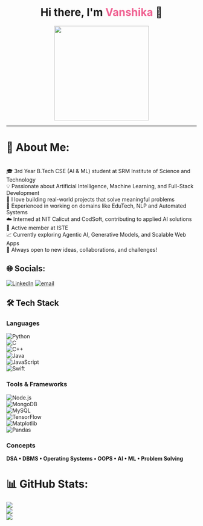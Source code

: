 <!-- HEADER -->
<h1 align="center">Hi there, I'm <span style="color:#f06292;">Vanshika</span> 👋</h1>

<div align="center">
  <img src="https://media.giphy.com/media/26tn33aiTi1jkl6H6/giphy.gif" width="250" height="250"/>
</div>

---
# 💫 About Me:
<br>🎓 3rd Year B.Tech CSE (AI & ML) student at SRM Institute of Science and Technology   <br>💡 Passionate about Artificial Intelligence, Machine Learning, and Full-Stack Development  <br>🚀 I love building real-world projects that solve meaningful problems  <br>🧠 Experienced in working on domains like EduTech, NLP and Automated Systems  <br> ☁️ Interned at NIT Calicut and CodSoft, contributing to applied AI solutions  <br>🤝 Active member at ISTE <br>📈 Currently exploring Agentic AI, Generative Models, and Scalable Web Apps  <br>🌱 Always open to new ideas, collaborations, and challenges!


## 🌐 Socials:
[![LinkedIn](https://img.shields.io/badge/LinkedIn-%230077B5.svg?logo=linkedin&logoColor=white)](https://linkedin.com/in/https://www.linkedin.com/in/d-t-vanshika-0223372a8) [![email](https://img.shields.io/badge/Email-D14836?logo=gmail&logoColor=white)](mailto:vanshikaselvam05@gmail.com) 

## 🛠️ Tech Stack

### Languages  
![Python](https://img.shields.io/badge/Python-3670A0?style=for-the-badge&logo=python&logoColor=white)  
![C](https://img.shields.io/badge/C-00599C?style=for-the-badge&logo=c&logoColor=white)  
![C++](https://img.shields.io/badge/C%2B%2B-00599C?style=for-the-badge&logo=c%2B%2B&logoColor=white)  
![Java](https://img.shields.io/badge/Java-ED8B00?style=for-the-badge&logo=java&logoColor=white)  
![JavaScript](https://img.shields.io/badge/JavaScript-F7DF1E?style=for-the-badge&logo=javascript&logoColor=black)  
![Swift](https://img.shields.io/badge/Swift-FA7343?style=for-the-badge&logo=swift&logoColor=white)

### Tools & Frameworks  
![Node.js](https://img.shields.io/badge/Node.js-339933?style=for-the-badge&logo=nodedotjs&logoColor=white)  
![MongoDB](https://img.shields.io/badge/MongoDB-4EA94B?style=for-the-badge&logo=mongodb&logoColor=white)  
![MySQL](https://img.shields.io/badge/MySQL-00000F?style=for-the-badge&logo=mysql&logoColor=white)  
![TensorFlow](https://img.shields.io/badge/TensorFlow-FF6F00?style=for-the-badge&logo=tensorflow&logoColor=white)  
![Matplotlib](https://img.shields.io/badge/Matplotlib-007ACC?style=for-the-badge&logo=matplotlib&logoColor=white)  
![Pandas](https://img.shields.io/badge/Pandas-150458?style=for-the-badge&logo=pandas&logoColor=white)

### Concepts  
**DSA • DBMS • Operating Systems • OOPS • AI • ML • Problem Solving**

# 📊 GitHub Stats:

![](https://github-readme-stats.vercel.app/api?username=vanshi-05&theme=dark&hide_border=false&include_all_commits=true&count_private=true)<br/>
![](https://nirzak-streak-stats.vercel.app/?user=vanshi-05&theme=dark&hide_border=false)<br/>
![](https://github-readme-stats.vercel.app/api/top-langs/?username=vanshi-05&theme=dark&hide_border=false&include_all_commits=true&count_private=true&layout=compact)





<!-- Proudly created with GPRM ( https://gprm.itsvg.in ) -->
